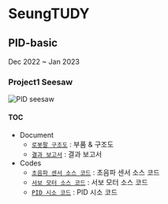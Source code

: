 # SeungTUDY
## PID-basic
Dec 2022 ~ Jan 2023

### Project1 Seesaw
![PID seesaw](https://github.com/LswLlama/SeungTUDY/assets/115550749/932ef15c-d4a4-4798-b70d-9d9317113604)

#### TOC
- Document
  - [`로봇팔 구조도`](project1_seesaw/src/Seesaw_structure.md) : 부품 & 구조도
  - [`결과 보고서`](project1_seesaw/reource/결과보고서(수정본).docx) : 결과 보고서
- Codes
  - [`초음파 센서 소스 코드`](project1_seesaw/src/s_codes/s_ultrasonic) : 초음파 센서 소스 코드
  - [`서보 모터 소스 코드`](project1_seesaw/src/s_codes/s_servo_serial) : 서보 모터 소스 코드
  - [`PID 시소 코드`](project1_seesaw/src/code-seesaw) : PID 시소 코드
